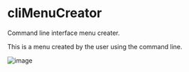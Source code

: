 # cliMenuCreator
Command line interface  menu creater.

This is a menu created by the user using the command line.



![image](https://user-images.githubusercontent.com/64991182/163475847-f83e491d-21fb-4587-8ec4-3d5ca536fcd2.png)
